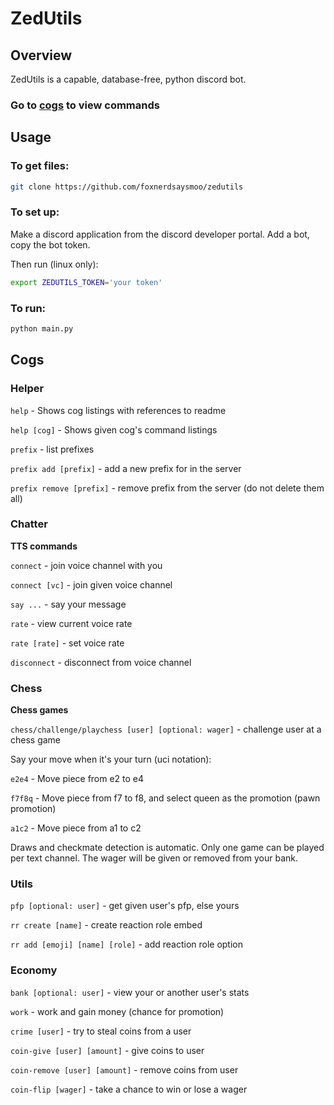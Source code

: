 # ZedUtils
## Overview
ZedUtils is a capable, database-free, python discord bot.

### Go to [cogs](#cogs) to view commands

## Usage
### To get files:
```bash
git clone https://github.com/foxnerdsaysmoo/zedutils
```
### To set up:
Make a discord application from the discord developer portal.
Add a bot, copy the bot token.

Then run (linux only):
```bash
export ZEDUTILS_TOKEN='your token'
```

### To run:
```bash
python main.py
```

## Cogs

### Helper
`help` - Shows cog listings with references to readme

`help [cog]` - Shows given cog's command listings

`prefix` - list prefixes

`prefix add [prefix]` - add a new prefix for in the server

`prefix remove [prefix]` - remove prefix from the server (do not delete them all)

### Chatter
**TTS commands**

`connect` - join voice channel with you

`connect [vc]` - join given voice channel

`say ...` - say your message

`rate` - view current voice rate

`rate [rate]` - set voice rate

`disconnect` - disconnect from voice channel

### Chess
**Chess games**

`chess/challenge/playchess [user] [optional: wager]` - challenge user at a chess game

Say your move when it's your turn (uci notation):

`e2e4` - Move piece from e2 to e4

`f7f8q` - Move piece from f7 to f8, and select queen as the promotion (pawn promotion)

`a1c2` - Move piece from a1 to c2

Draws and checkmate detection is automatic.
Only one game can be played per text channel.
The wager will be given or removed from your bank.

### Utils
`pfp [optional: user]` - get given user's pfp, else yours

`rr create [name]` - create reaction role embed

`rr add [emoji] [name] [role]` - add reaction role option

### Economy
`bank [optional: user]` - view your or another user's stats

`work` - work and gain money (chance for promotion)

`crime [user]` - try to steal coins from a user

`coin-give [user] [amount]` - give coins to user

`coin-remove [user] [amount]` - remove coins from user

`coin-flip [wager]` - take a chance to win or lose a wager

